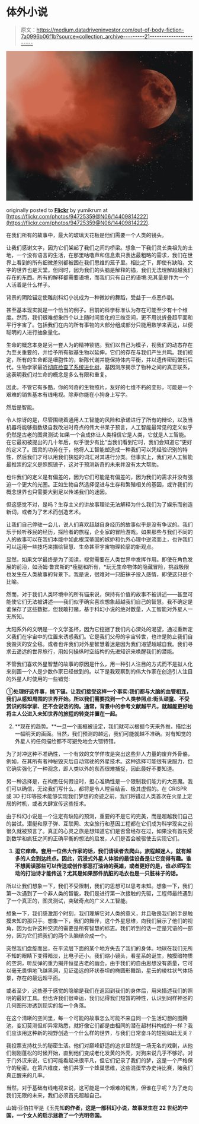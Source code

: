 # 体外小说

> 原文：<https://medium.datadriveninvestor.com/out-of-body-fiction-7a0996b06f1b?source=collection_archive---------21----------------------->

![](img/2b22e36adaf6910f5bece14459c2524b.png)

originally posted to [**Flickr**](https://en.wikipedia.org/wiki/Flickr) by yumikrum at [https://flickr.com/photos/94725359@N06/14409814222](https://flickr.com/photos/94725359@N06/14409814222).

在我们所有的故事中，最大的玻璃天花板是他们需要一个人类的镜头。

让我们感谢文字，因为它们架起了我们之间的桥梁。想象一下我们灵长类祖先的土地，一个没有语言的生活，在那里咕噜声和信息素只表达最粗略的需求，我们在世界上看到的所有细微差别都被困在我们思维的笼子里。相比之下，即使有缺陷，文字的世界也是天堂。但同时，因为我们的头脑是解释的锚，我们无法理解超越我们存在的东西。所有的解释都需要语境，而我们只有自己的语境:充其量是作为一个人活着是什么样子。

背景的阴险锚定使雕刻科幻小说成为一种微妙的舞蹈，受益于一点恶作剧。

甚至基本现实就是一个恰当的例子。目前的科学标准认为存在可能至少有十个维度。然而，我们很难想象四个以上随时间变化的三维空间，更不用说折叠超平面和平行宇宙了。包括我们在内的所有事物的大部分组成部分只能用数学来表达，以便聪明的人进行抽象量化。

生命的概念本身是另一套人为的精神锁链。我们以自己为模子，视我们的动态存在为至关重要的，并给予所有碳基生物以延伸，它们的存在与我们产生共鸣。我们规定，所有的生命都是细胞性的，新陈代谢并能保持体内平衡，并以遗传密码繁衍后代。生物学家最近[彻底检查了系统进化树](https://www.wired.com/2013/06/algorithms-revise-tree-of-lif/)，基因测序揭示了物种之间的真正联系，这表明我们对生命的概念是多么有限和重复。

因此，不管它有多酷，你的阿奇的生物照片，友好的七维不朽的变形，可能是一个艰难的销售基本有线电视。除非你能在小狗身上写字。

然后是智能。

令人惊讶的是，尽管围绕着通用人工智能的风险和承诺进行了所有的辩论，以及当机器将能够指数级自我改进时奇点的伟大书呆子预言，人工智能最常见的定义似乎仍然是古老的图灵测试:如果一个合成体让人类相信它是人类，它就是人工智能。在它最初被提出的几十年后，似乎很少有比“当我们看到它时，我们会知道它”更好的定义了。图灵的功劳在于，他将人工智能塑造成一种我们可以凭经验识别的特性，然后我们才可以用我们狭隘的词汇对其进行分类。但事实上，我们对人工智能最推崇的定义是照照镜子，这对于预测新奇的未来并没有太大帮助。

也许我们的定义是有偏差的，因为它们可能是有偏差的，因为我们的需求并没有强迫一个更大的光圈。正如生物自然选择促进与生存和繁殖相关的基因，或许我们的概念世界也只需要大到足以传递我们的迷因。

但这感觉不对，是吗？生存主义的讲故事理论无法解释为什么我们为了娱乐而创造新词，或者为了艺术而创造艺术。

让我们自己停驻一会儿，说人们喜欢超越自身经历的故事似乎是没有争议的。我们乐于倾听移民的经历，探险者的旅程，企业家的冒险游戏。如果那些与我们不同的人的故事可以在我们本能中如此根深蒂固的嫉妒和仇外心理中逆流而上，也许我们可以运用一些技巧来描绘智慧、生命甚至宇宙物理轮廓的新观点。

显然，如果文学最终是为了阅读，视觉需要在人类世界中发挥作用。即使在角色发展的前沿，如汤姆·鲁宾斯的*瘦腿和所有，*玩无生命物体的隐藏冒险，挑战极限也发生在人类故事的背景下。我是说，很难对一只脏袜子投入感情，即使这只是个比喻。

然而，对于我们人类环境中的所有锚来说，保持有价值的故事不被讲述——甚至可能使它们无法被讲述——我们似乎确实喜欢想象超越我们自己的智慧。我不确定是谁保存了这些数据，但我敢打赌，基于科幻小说的绝对数量，人工智能对外星人一无所知。

太阳系外的文明是一个文学圣杯，因为它挖掘了我们内心深处的渴望，通过重新定义我们在宇宙中的位置来诱惑我们。它是我们父母的宇宙转世，也许是防止我们自我毁灭的安全毯。或者也许我们对外星智慧着迷是因为我们渴望超越自我。我们寻求去遥远的世界旅行，用如何操纵时空结构的先进知识来唤醒我们的潜能。

不管我们喜欢外星智慧的故事的原因是什么，用一种引人注目的方式而不是拟人化来刻画一个人是少数作家已经做到的。以下是我观察到的伟大作家在创造引人注目的外星人时使用的一些错觉:

①**处理好这件事，抛下锚。让我们接受这样一个事实:我们都与大脑的血管相连，我们从感知周围的世界开始。所以我们需要找到一个人类参照点:街头顽童、不受赏识的科学家、还不会说话的狗。通常，背景中的参考文献越平凡，就越能更好地将主人公进入未知世界的旅程的转变并置在一起。**

2) **现在的趋势。**一旦一个画框被设定，我们就可以根据今天来外推，描绘出一幅明天的画面。当然，我们预测的越远，我们可能就越不准确。对有知觉的外星人的任何描绘都不可避免地会大错特错。

为了对冲这种不准确性，一个有效的文学佯攻是突出这些非人力量的废弃外骨骼，例如，在其所有者神秘毁灭后自动驾驶的外星技术。这种选择可能很有说服力，但它确实强化了一种观念，即人类以外的东西很难捕捉，因此最好不要知道。

另一种选择是，在构思任何假设时，担心准确性是一个限制我们能力的大恶魔。我们可以确信，无论我们写什么，都将是令人瞠目结舌、极其虚假的。在 CRISPR 或 3D 打印等技术能够实现我们梦想的奇迹之前，我们将错过人类首次在火星上定居的时机，或者大肆宣传这些技术。

由于科幻小说是一个注定有缺陷的预测，重要的不是它的完美，而是超越我们自己的尝试。潜艇和原子弹、互联网、太空旅行和基因工程都在它们成为科学现实之前很久就被预言了。真正的心灵之旅是想知道它们是否曾经存在过，如果没有首先受到数学和疯狂之间的正确平衡的想法的启发，人们是否会被驱使去实现它们。

3) **逗它痒痒。套用一位伟大作家的话，我们请读者去爬山。旅程越迷人，就有越多的人会到达终点。因此，沉浸式外星人体验的最佳设备是让它变得有趣。谁不想阅读那些可以传送或创作邪恶打油诗的英雄，或者更好的是，谁*必须*写生动的打油诗才能传送？尤其是如果那件肮脏的毛衣也是一只脏袜子的话。**

所以让我们想象一下，我们不受限制，我们的思想可以思考未知。想象一下，我们第一次遇到了一个非人类的智能，我们是进行第一次接触的先驱，工程师最终遇到了一个真正的，图灵测试，突破奇点的广义人工智能。

想象一下，我们感激那个时刻，我们理解它对人类的意义，并且敬畏我们的手是触摸未知的那只手。想象一下，我们的舞伴，这个外星思维，向我们展示了他们的视角，因为也许这种交流的需要是所有智慧的标志。我们听到的话一定是咒语的一部分，因为它们把我们的两个头脑结合成一个。

突然我们盘旋而出，在平流层下面的某个地方失去了我们的身体。地球在我们无所不知的眼睛下变得暗淡，比电子还小。我们缩小镜头，看星系的诞生，触摸暗物质的空洞，听反弹的重力揭开恒星古老的幽会。由于我们的自由思想没有质量，它可以毫无畏惧地飞越黑洞，见证遥远的环状泰坦的椭圆形舞蹈，星云的棱柱状气体场景，存在的最远超平面。

或者至少，这些基于感觉的隐喻是我们在返回到我们的身体后，用来描述我们的照明的最好工具。但也许我们很幸运，我们记得我们短暂的神性，认识到同样神圣的几何图形渗透到现实的每一个角落。

在这个清晰的空间里，每一个可能的故事怎么可能不来自同一个生活幻想的图腾池，变幻莫测但却异常熟悉，就好像它们都是由相同的潜在超材料构成的一样？我们应该用这种新的视野创造一个什么样的世界，与我们日常奋斗的短视如此无关？

我投票支持枕头的秘密生活。他们对巅峰舒适的追求显然是一场无名的戏剧，从他们刚刚蓬松的时候开始，直到他们变成老化发黄的外壳，对狗来说几乎不够好。对于门外汉来说，它们可能看起来很平凡，但它们记录了我们的梦，这是一个严格保守的秘密。在第六维度，他们共享一个蜂巢思维，这些混蛋举办史诗比赛，赌我们真正醒来的几率。

当然，对于基础有线电视来说，这可能是一个艰难的销售，但谁在乎呢？为了走向我们无限的未来，我们必须首先超越自己。

山姆·亚伯拉罕是《玉先知[](https://medium.com/@sam.abraham/dragon-appearing-in-the-field-d49d6f2e2a70)**的作者，这是一部科幻小说，故事发生在 22 世纪的中国，一个女人的启示拯救了一个光明帝国。**